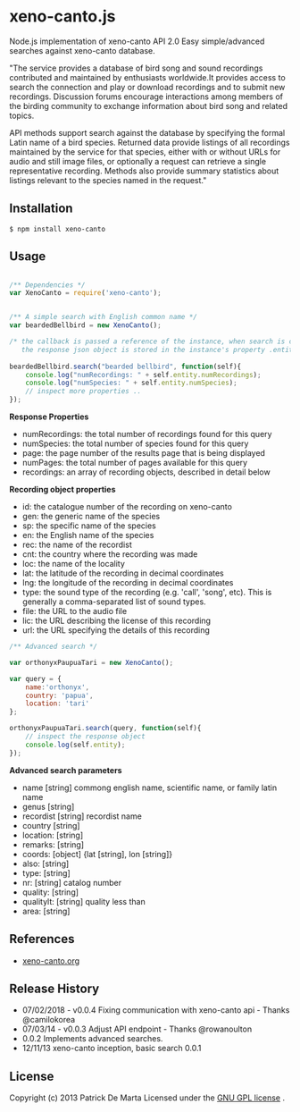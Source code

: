 # xeno-canto.js

Node.js implementation of xeno-canto API 2.0
Easy simple/advanced searches against xeno-canto database.

"The service provides a database of bird song and sound recordings contributed 
and maintained by enthusiasts worldwide.It provides access to search the
connection and play or download recordings and to submit new recordings.
Discussion forums encourage interactions among members of the birding community 
to exchange information about bird song and related topics.

API methods support search against the database by specifying the formal Latin 
name of a bird species. Returned data provide listings of all recordings 
maintained by the service for that species, either with or without URLs for
audio and still image files, or optionally a request can retrieve a single
representative recording. Methods also provide summary statistics about
listings relevant to the species named in the request." 


## Installation
```
$ npm install xeno-canto
```
## Usage
```javascript

/** Dependencies */
var XenoCanto = require('xeno-canto');


/** A simple search with English common name */
var beardedBellbird = new XenoCanto();

/* the callback is passed a reference of the instance, when search is complete;
   the response json object is stored in the instance's property .entity */
	 
beardedBellbird.search("bearded bellbird", function(self){
	console.log("numRecordings: " + self.entity.numRecordings);
	console.log("numSpecies: " + self.entity.numSpecies);
	// inspect more properties ..
});

```
**Response Properties**

- numRecordings: the total number of recordings found for this query
- numSpecies: the total number of species found for this query
- page: the page number of the results page that is being displayed
- numPages: the total number of pages available for this query
- recordings: an array of recording objects, described in detail below


**Recording object properties**

- id: the catalogue number of the recording on xeno-canto
- gen: the generic name of the species
- sp: the specific name of the species
- en: the English name of the species
- rec: the name of the recordist
- cnt: the country where the recording was made
- loc: the name of the locality
- lat: the latitude of the recording in decimal coordinates
- lng: the longitude of the recording in decimal coordinates
- type: the sound type of the recording (e.g. 'call', 'song', etc). This is generally a comma-separated list of sound types.
- file: the URL to the audio file
- lic: the URL describing the license of this recording
- url: the URL specifying the details of this recording


```javascript
/** Advanced search */

var orthonyxPaupuaTari = new XenoCanto();

var query = {
	name:'orthonyx',
	country: 'papua',
	location: 'tari'
};

orthonyxPaupuaTari.search(query, function(self){
	// inspect the response object
	console.log(self.entity);
});
```

**Advanced search parameters**

* name [string]  commong english name, scientific name, or family latin name
* genus [string] 
* recordist [string] recordist name
* country [string] 
* location: [string]
* remarks: [string]
* coords: [object] {lat [string], lon [string]}
* also: [string]
* type: [string]
* nr: [string] catalog number 
* quality: [string]
* qualitylt: [string] quality less than
* area: [string]
## References
- [xeno-canto.org](http://xeno-canto.org/)

## Release History
* 07/02/2018 - v0.0.4 Fixing communication with xeno-canto api - Thanks @camilokorea
* 07/03/14 - v0.0.3 Adjust API endpoint - Thanks @rowanoulton 
* 0.0.2 Implements advanced searches.
* 12/11/13 xeno-canto inception, basic search 0.0.1

## License

Copyright (c) 2013 Patrick De Marta
Licensed under the [GNU GPL license](http://www.gnu.org/licenses/) .
